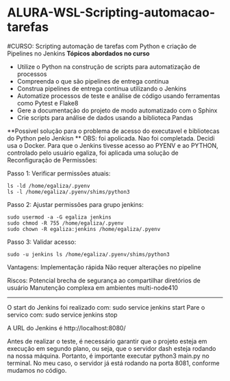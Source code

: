 # ALURA-WSL-Scripting-automacao-tarefas
#CURSO: Scripting automação de tarefas com Python e criação de Pipelines no Jenkins
**Tópicos abordados no curso**
*	Utilize o Python na construção de scripts para automatização de processos
*	Compreenda o que são pipelines de entrega contínua
*	Construa pipelines de entrega contínua utilizando o Jenkins
*	Automatize processos de teste e análise de código usando ferramentas como Pytest e Flake8
*	Gere a documentação do projeto de modo automatizado com o Sphinx
*	Crie scripts para análise de dados usando a biblioteca Pandas

**Possivel solução para o problema de acesso do executavel e bibliotecas do Python pelo Jenkisn **
OBS: foi apolicada. Nao foi completada. Decidi usa o Docker.
Para que o Jenkins tivesse acesso ao PYENV e ao PYTHON, controlado pelo usuário egaliza, foi aplicada
uma solução de Reconfiguração de Permissões:

Passo 1: Verificar permissões atuais:

	ls -ld /home/egaliza/.pyenv
	ls -l /home/egaliza/.pyenv/shims/python3

Passo 2: Ajustar permissões para grupo jenkins:

	sudo usermod -a -G egaliza jenkins
	sudo chmod -R 755 /home/egaliza/.pyenv
	sudo chown -R egaliza:jenkins /home/egaliza/.pyenv

Passo 3: Validar acesso:

	sudo -u jenkins ls /home/egaliza/.pyenv/shims/python3

Vantagens:
	Implementação rápida
	Não requer alterações no pipeline

Riscos:
	Potencial brecha de segurança ao compartilhar diretórios de usuário
	Manutenção complexa em ambientes multi-node410


-----------------------------------------------------------------------------------

O start do Jenkins foi realizado com:
   sudo service jenkins start
Pare o servico com:
   sudo service jenkins stop

A URL do Jenkins é http://localhost:8080/

Antes de realizar o teste, é necessário garantir que o projeto esteja em execução em segundo plano, ou seja, 
que o servidor dash esteja rodando na nossa máquina. 
Portanto, é importante executar python3 main.py no terminal. 
No meu caso, o servidor já está rodando na porta 8081, conforme mudamos no código.
